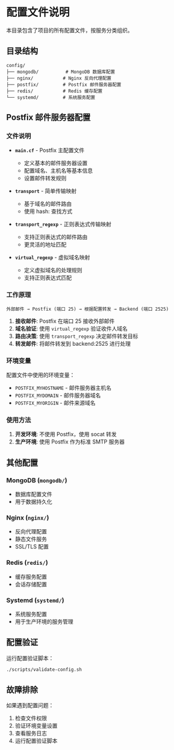 # 配置文件说明

本目录包含了项目的所有配置文件，按服务分类组织。

## 目录结构

```
config/
├── mongodb/          # MongoDB 数据库配置
├── nginx/           # Nginx 反向代理配置
├── postfix/         # Postfix 邮件服务器配置
├── redis/           # Redis 缓存配置
└── systemd/         # 系统服务配置
```

## Postfix 邮件服务器配置

### 文件说明

- **`main.cf`** - Postfix 主配置文件
  - 定义基本的邮件服务器设置
  - 配置域名、主机名等基本信息
  - 设置邮件转发规则

- **`transport`** - 简单传输映射
  - 基于域名的邮件路由
  - 使用 hash: 查找方式

- **`transport_regexp`** - 正则表达式传输映射
  - 支持正则表达式的邮件路由
  - 更灵活的地址匹配

- **`virtual_regexp`** - 虚拟域名映射
  - 定义虚拟域名的处理规则
  - 支持正则表达式匹配

### 工作原理

```
外部邮件 → Postfix (端口 25) → 根据配置转发 → Backend (端口 2525)
```

1. **接收邮件**: Postfix 在端口 25 接收外部邮件
2. **域名验证**: 使用 `virtual_regexp` 验证收件人域名
3. **路由决策**: 使用 `transport_regexp` 决定邮件转发目标
4. **转发邮件**: 将邮件转发到 backend:2525 进行处理

### 环境变量

配置文件中使用的环境变量：

- `POSTFIX_MYHOSTNAME` - 邮件服务器主机名
- `POSTFIX_MYDOMAIN` - 邮件服务器域名
- `POSTFIX_MYORIGIN` - 邮件来源域名

### 使用方法

1. **开发环境**: 不使用 Postfix，使用 socat 转发
2. **生产环境**: 使用 Postfix 作为标准 SMTP 服务器

## 其他配置

### MongoDB (`mongodb/`)

- 数据库配置文件
- 用于数据持久化

### Nginx (`nginx/`)

- 反向代理配置
- 静态文件服务
- SSL/TLS 配置

### Redis (`redis/`)

- 缓存服务配置
- 会话存储配置

### Systemd (`systemd/`)

- 系统服务配置
- 用于生产环境的服务管理

## 配置验证

运行配置验证脚本：

```bash
./scripts/validate-config.sh
```

## 故障排除

如果遇到配置问题：

1. 检查文件权限
2. 验证环境变量设置
3. 查看服务日志
4. 运行配置验证脚本
